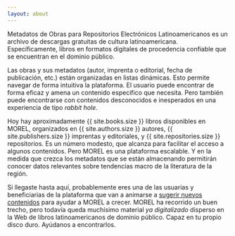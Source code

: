 ```yaml
---
layout: about
---
```


Metadatos de Obras para Repositorios Electrónicos Latinoamericanos es un archivo de descargas gratuitas de cultura latinoamericana. Específicamente, libros en formatos digitales de procedencia confiable que se encuentran en el dominio público. 

Las obras y sus metadatos (autor, imprenta o editorial, fecha de publicación, etc.) están organizadas en  listas dinámicas. Esto permite navegar de forma intuitiva la plataforma. El usuario puede encontrar de forma eficaz y amena un contenido específico que necesita. Pero también puede encontrarse con contenidos desconocidos e inesperados en una experiencia de tipo _rabbit hole_.

Hoy hay aproximadamente {{ site.books.size }} libros disponibles en MOREL, organizados en {{ site.authors.size }} autores, {{ site.publishers.size }} imprentas y editoriales, y {{ site.repositories.size }} repositorios. Es un número modesto, que alcanza para facilitar el acceso a algunos contenidos. Pero MOREL es una plataforma escalable. Y en la medida que crezca los metadatos que se están almacenando permitirán conocer datos relevantes sobre tendencias macro de la literatura de la región.

Si llegaste hasta aquí, probablemente eres una de las usuarias y beneficiarias de la plataforma que van a animarse a [sugerir nuevos contenidos]({{BASE_PATH}}/agregar) para ayudar a MOREL a crecer. MOREL ha recorrido un buen trecho, pero todavía queda muchísimo material *ya digitalizado* disperso en la Web de libros latinoamericanos de dominio público. Capaz en tu propio disco duro. Ayúdanos a encontrarlos.
